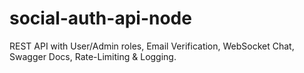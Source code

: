 # social-auth-api-node
REST API with User/Admin roles, Email Verification, WebSocket Chat, Swagger Docs, Rate-Limiting &amp; Logging.
